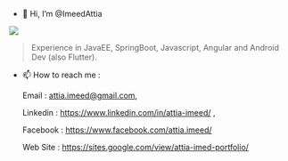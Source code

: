 - 👋 Hi, I’m @ImeedAttia

 ![](http://github-profile-summary-cards.vercel.app/api/cards/profile-details?username=ImeedAttia&theme=panda)
 
 > Experience in JavaEE, SpringBoot, Javascript, Angular and Android Dev (also Flutter).



- 📫 How to reach me : 

     Email    : attia.imeed@gmail.com,
     
     Linkedin : https://www.linkedin.com/in/attia-imeed/ ,
     
     Facebook : https://www.facebook.com/attia.imeed/
     
     Web Site : https://sites.google.com/view/attia-imed-portfolio/
     
                       
<!---
ImeedAttia/ImeedAttia is a ✨ special ✨ repository because its `README.md` (this file) appears on your GitHub profile.
You can click the Preview link to take a look at your changes.
--->
